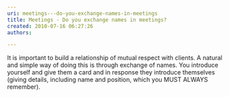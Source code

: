 ```yaml
---
uri: meetings---do-you-exchange-names-in-meetings
title: Meetings - Do you exchange names in meetings?
created: 2010-07-16 06:27:26
authors:

---
```





<span class='intro'> It is important to build a relationship of mutual respect with clients. A natural and simple way of doing this is through exchange of names. You introduce yourself and give them a card and in response they introduce themselves (giving details, including name and position, which you MUST ALWAYS remember).
 </span>




